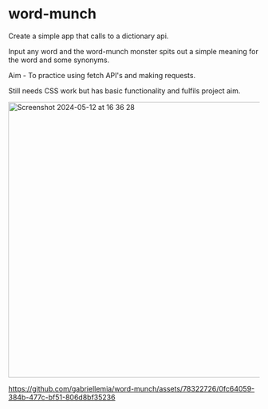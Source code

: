 # word-munch

Create a simple app that calls to a dictionary api.

Input any word and the word-munch monster spits out a simple meaning for the word and some synonyms.

Aim - To practice using fetch API's and making requests.

Still needs CSS work but has basic functionality and fulfils project aim.

<img width="553" alt="Screenshot 2024-05-12 at 16 36 28" src="https://github.com/gabriellemia/word-munch/assets/78322726/af3cfa5a-7374-4ebd-a9ea-ec656ba74467">




https://github.com/gabriellemia/word-munch/assets/78322726/0fc64059-384b-477c-bf51-806d8bf35236

